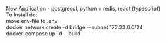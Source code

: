  New Application - postgresql, python + redis, react (typescript)  
 To Install do:  
 move env-file to .env  
 docker network create -d bridge --subnet 172.23.0.0/24 <network-name>  
 docker-compose up -d --build  
